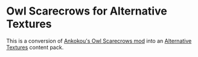 # Owl Scarecrows for Alternative Textures

This is a conversion of [Ankokou's Owl Scarecrows mod](https://www.nexusmods.com/stardewvalley/mods/936) into an [Alternative Textures](https://www.nexusmods.com/stardewvalley/mods/9246) content pack.